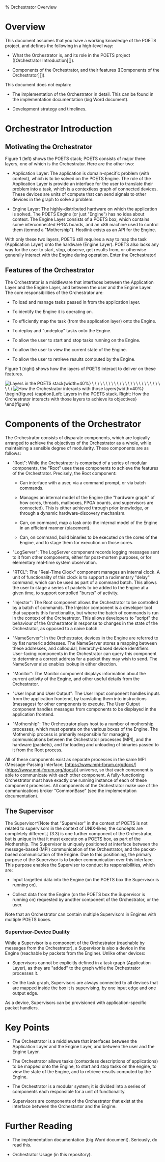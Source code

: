 % Orchestrator Overview

# Overview

This document assumes that you have a working knowledge of the POETS project,
and defines the following in a high-level way:

 - What the Orchestrator is, and its role in the POETS project ([Orchestrator
   Introduction][]).

 - Components of the Orchestrator, and their features ([Components of the
   Orchestrator][]).

This document does not explain:

 - The implementation of the Orchestrator in detail. This can be found in the
   implementation documentation (big Word document).

 - Development strategy and timelines.

# Orchestrator Introduction

## Motivating the Orchestrator

Figure 1 (left) shows the POETS stack; POETS consists of major three layers,
one of which is the Orchestrator. Here are the other two:

 - Application Layer: The application is domain-specific problem (with
   context), which is to be solved on the POETS Engine. The role of the
   Application Layer is provide an interface for the user to translate their
   problem into a task, which is a contextless graph of connected
   devices. These devices are units of compute that can send signals to other
   devices in the graph to solve a problem.

 - Engine Layer: The highly-distributed hardware on which the application is
   solved. The POETS Engine (or just "Engine") has no idea about context. The
   Engine Layer consists of a POETS box, which contains some interconnected
   FPGA boards, and an x86 machine used to control them (termed a
   "Mothership"). Hostlink exists as an API for the Engine.

With only these two layers, POETS still requires a way to map the task
(Application Layer) onto the hardware (Engine Layer). POETS also lacks any way
for the user to start, stop, observe, get results from, or otherwise generally
interact with the Engine during operation. Enter the Orchestrator!

## Features of the Orchestrator

The Orchestrator is a middleware that interfaces between the Application Layer
and the Engine Layer, and between the user and the Engine Layer. The core
responsibilities of the Orchestrator are:

 - To load and manage tasks passed in from the application layer.

 - To identify the Engine it is operating on.

 - To efficiently map the task (from the application layer) onto the Engine.

 - To deploy and "undeploy" tasks onto the Engine.

 - To allow the user to start and stop tasks running on the Engine.

 - To allow the user to view the current state of the Engine.

 - To allow the user to retrieve results computed by the Engine.

Figure 1 (right) shows how the layers of POETS interact to deliver on these
features.

![Layers in the POETS stack](images/stack.png "The POETS Stack"){width=40%}
\ \ \ \ \ \ \ \ \ \ \ \ \ \ \ \ \ \ \ \ \ \ \ \ \ \ \ \ ![How the Orchestrator
interacts with those layers](images/orchestrator_interaction.png "How the
Orchestrator interacts with the POETS Stack"){width=40%}
\begin{figure}
\caption{Left: Layers in the POETS stack. Right: How the Orchestrator interacts
with those layers to achieve its objectives}
\end{figure}

# Components of the Orchestrator

The Orchestrator consists of disparate components, which are logically arranged
to achieve the objectives of the Orchestrator as a whole, while maintaining a
sensible degree of modularity. These components are as follows:

 - "Root": While the Orchestrator is comprised of a series of modular
   components, the "Root" uses these components to achieve the features of the
   Orchestrator. Precisely, the Root component:

   - Can interface with a user, via a command prompt, or via batch commands.

   - Manages an internal model of the Engine (the "hardware graph" of how
     cores, threads, mailboxes, FPGA boards, and supervisors are
     connected). This is either achieved through prior knowledge, or through a
     dynamic hardware-discovery mechanism.

   - Can, on command, map a task onto the internal model of the Engine in an
     efficient manner (placement).

   - Can, on command, build binaries to be executed on the cores of the Engine,
     and to stage them for execution on those cores.

 - "LogServer": The LogServer component records logging messages sent to it
   from other components, either for post-mortem purposes, or for elementary
   real-time system observation.

 - "RTCL": The "Real-Time Clock" component manages an internal clock. A unit of
   functionality of this clock is to support a rudimentary "delay" command,
   which can be used as part of a command batch. This allows the user to stage
   a series of packets to be added to the Engine at a given time, to support
   controlled "bursts" of activity.

 - "Injector": The Root component allows the Orchestrator to be controlled by a
   batch of commands. The Injector component is a developer tool that supports
   this functionality, but where the batch of commands is run in the context of
   the Orchestrator. This allows developers to "script" the behaviour of the
   Orchestrator in response to changes in the state of the Orchestrator, as
   opposed to a naive batch.

 - "NameServer": In the Orchestrator, devices in the Engine are referred to by
   flat numeric addresses. The NameServer stores a mapping between these
   addresses, and colloquial, hierarchy-based device identifiers. User-facing
   components in the Orchestrator can query this component to determine a
   correct address for a packet they may wish to send. The NameServer also
   enables lookup in either direction.

 - "Monitor": The Monitor component displays information about the current
   activity of the Engine, and other useful details from the Orchestrator.

 - "User Input and User Output": The User Input component handles inputs from
   the application frontend, by translating them into instructions (messages)
   for other components to execute. The User Output component handles messages
   from components to be displayed in the application frontend.

 - "Mothership": The Orchestrator plays host to a number of mothership
   processes, which must operate on the various boxes of the Engine. The
   Mothership process is primarily responsible for managing communications
   between the Orchestrator processes (MPI), and the hardware (packets), and
   for loading and unloading of binaries passed to it from the Root process.

All of these components exist as separate processes in the same MPI
(Message-Passing Interface,
[https://www.mpi-forum.org/docs/](https://www.mpi-forum.org/docs/)) universe,
so that each component is able to communicate with each other component. A
fully-functioning Orchestrator must have exactly one running instance of each
of these component processes. All components of the Orchestrator make use of
the communications broker "CommonBase" (see the implementation documentation).

## The Supervisor

The Supervisor^[Note that "Supervisor" in the context of POETS is not related
to supervisors in the context of UNIX-likes; the concepts are completely
different.] (3.3) is one further component of the Orchestrator, but is unique
in that it must execute on a POETS box, as part of the Mothership. The
Supervisor is uniquely positioned at interface between the message-based (MPI)
communication of the Orchestrator, and the packet-based communication of the
Engine. Due to this positioning, the primary purpose of the Supervisor is to
broker communication over this interface. This purpose enables the Supervisor
to conduct its responsibilities, which are:

 - Input targetted data into the Engine (on the POETS box the Supervisor is
   running on).

 - Collect data from the Engine (on the POETS box the Supervisor is running on)
   requested by another component of the Orchestrator, or the user.

Note that an Orchestrator can contain multiple Supervisors in Engines with
multiple POETS boxes.

### Supervisor-Device Duality

While a Supervisor is a component of the Orchestrator (reachable by messages
from the Orchestrator), a Supervisor is also a device in the Engine (reachable
by packets from the Engine). Unlike other devices:

 - Supervisors cannot be explicitly defined in a task graph (Application
   Layer), as they are "added" to the graph while the Orchestrator processes
   it.

 - On the task graph, Supervisors are always connected to all devices that are
   mapped inside the box it is supervising, by one input edge and one output
   edge.

As a device, Supervisors can be provisioned with application-specific packet
handlers.

# Key Points

- The Orchestrator is a middleware that interfaces between the Application
  Layer and the Engine Layer, and between the user and the Engine Layer.

- The Orchestrator allows tasks (contextless descriptions of applications) to
  be mapped onto the Engine, to start and stop tasks on the engine, to view the
  state of the Engine, and to retrieve results computed by the Engine.

- The Orchestrator is a modular system; it is divided into a series of
  components each responsible for a unit of functionality.

- Supervisors are components of the Orchestrator that exist at the interface
  between the Orchestartor and the Engine.

# Further Reading

 - The implementation documentation (big Word document). Seriously, do read
   this.

 - Orchestrator Usage (in this repository).
